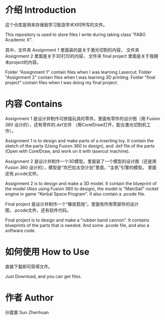 # 介绍  Introduction

这个仓库是用来存储我学习智造学术X时所写的文件。

This repository is used to store files I write during taking class "FABO Academic X".

其中，文件夹 Assignment 1 里面装的是关于激光切割的内容， 文件夹 Assignment 2 里面是关于3D打印的内容， 文件夹 final project 里面是关于我期末project的内容。

Folder "Assignment 1" contain files when I was learning Lasercut. Folder "Assignment 2" contain files when I was learning 3D printing. Folder "final project" contain files when I was doing my final project.

# 内容 Contains

Assignment 1 是设计并制作可拼插玩具的零件。里面有零件的设计图（用 Fusion 360 设计的），还有零件的.dxf文件 （用CorelDraw打开，配合激光切割机工作）。

Assignment 1 is to design and make parts of a inserting toy. It contain the sketch of the parts (Using Fusion 360 to design), and .dxf file of the parts (Open with CorelDraw, and work on it with lasercut machine).

Assignment 2 是设计并制作一个3D模型。里面装了一个模型的设计图（还是用 Fusion 360 设计的），模型是“坎巴拉太空计划”里面，“主帆”引擎的模型。 里面还有.pcode文件。

Assignment 2 is to design and make a 3D model. It contain the blueprint of the model (Also using Fusion 360 to design), the model is "MainSail" rocket engine in game "Kerbal Space Program". It also contain a .pcode file.

Final project 是设计并制作一个“橡皮筋炮”。里面有所用零部件的设计图，.pcode文件，还有软件代码。

Final project is to design and make a "rubber band cannon". It contains blueprints of the parts that is needed.   And some .pcode file, and also a software code.

# 如何使用 How to Use

直接下载即可获得文件。

Just Download, and you can get files.

# 作者 Author

孙震寰 Sun Zhenhuan
